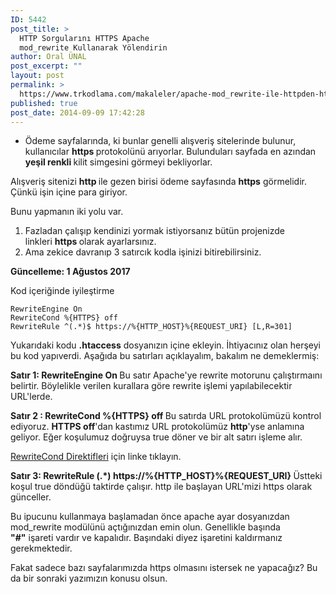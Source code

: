 ```yaml
---
ID: 5442
post_title: >
  HTTP Sorgularını HTTPS Apache
  mod_rewrite Kullanarak Yölendirin
author: Oral ÜNAL
post_excerpt: ""
layout: post
permalink: >
  https://www.trkodlama.com/makaleler/apache-mod_rewrite-ile-httpden-httpsye-yonlendirme-5442.html
published: true
post_date: 2014-09-09 17:42:28
---
```

<ul>
 	<li>Ödeme sayfalarında, ki bunlar genelli alışveriş sitelerinde bulunur, kullanıcılar <strong>https </strong>protokolünü arıyorlar. Bulunduları sayfada en azından <b>yeşil renkli </b>kilit simgesini görmeyi bekliyorlar.</li>
</ul>
Alışveriş sitenizi <strong>http </strong>ile gezen birisi ödeme sayfasında <strong>https</strong> görmelidir. Çünkü işin içine para giriyor.

Bunu yapmanın iki yolu var.
<ol>
 	<li>Fazladan çalışıp kendinizi yormak istiyorsanız bütün projenizde linkleri <strong>https </strong>olarak ayarlarsınız.</li>
 	<li>Ama zekice davranıp 3 satırcık kodla işinizi bitirebilirsiniz.</li>
</ol>
<strong>Güncelleme: 1 Ağustos 2017</strong>

Kod içeriğinde iyileştirme
<pre class="line-numbers"><code class="language-apacheconf">RewriteEngine On
RewriteCond %{HTTPS} off
RewriteRule ^(.*)$ https://%{HTTP_HOST}%{REQUEST_URI} [L,R=301]</code></pre>
Yukarıdaki kodu <strong>.htaccess</strong> dosyanızın içine ekleyin. İhtiyacınız olan herşeyi bu kod yapıverdi. Aşağıda bu satırları açıklayalım, bakalım ne demeklermiş:

<strong>Satır 1: </strong><strong>RewriteEngine On
</strong>Bu satır Apache'ye rewrite motorunu çalıştırmaını belirtir. Böylelikle verilen kurallara göre rewrite işlemi yapılabilecektir URL'lerde.

<strong>Satır 2 : RewriteCond %{HTTPS} off
</strong>Bu satırda URL protokolümüzü kontrol ediyoruz. <strong>HTTPS off</strong>'dan kastımız URL protokolümüz <strong>http</strong>'yse anlamına geliyor. Eğer koşulumuz doğruysa true döner ve bir alt satırı işleme alır.

<a title="Apache Mod rewrite" href="http://httpd.apache.org/docs/2.0/mod/mod_rewrite.html" target="_blank" rel="noopener">RewriteCond Direktifleri</a> için linke tıklayın.

<strong>Satır 3: </strong><strong>RewriteRule (.*) https://%{HTTP_HOST}%{REQUEST_URI}
</strong>Üstteki koşul true döndüğü taktirde çalışır. http ile başlayan URL'mizi https olarak günceller.

Bu ipucunu kullanmaya başlamadan önce apache ayar dosyanızdan mod_rewrite modülünü açtığınızdan emin olun. Genellikle başında <strong>"#"</strong> işareti vardır ve kapalıdır. Başındaki diyez işaretini kaldırmanız gerekmektedir.

Fakat sadece bazı sayfalarımızda https olmasını istersek ne yapacağız? Bu da bir sonraki yazımızın konusu olsun.